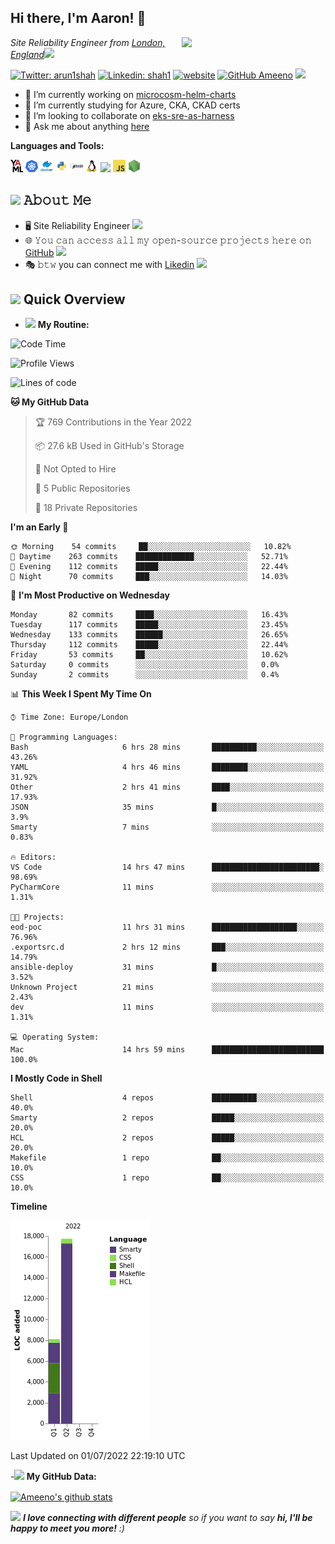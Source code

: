 <h2> Hi there, I'm Aaron!  👋 </h2>
<img align='right' src="https://media.giphy.com/media/M9gbBd9nbDrOTu1Mqx/giphy.gif" width="230">

<p><em>Site Reliability Engineer from <a href="http://london.gov.uk">London, England</a><img src="https://media.giphy.com/media/fYSnHlufseco8Fh93Z/giphy.gif" width="30"></br>
</em></p>


[![Twitter: arun1shah](https://img.shields.io/twitter/follow/Arun1Shah?style=social)](https://twitter.com/arun1shah)
[![Linkedin: shah1](https://img.shields.io/badge/-shah1-blue?style=flat-square&logo=Linkedin&logoColor=white&link=https://www.linkedin.com/in/shah1/)](https://www.linkedin.com/in/shah1/)
[![website](https://img.shields.io/badge/Website-46a2f1.svg?&style=flat-square&logo=Google-Chrome&logoColor=white&link=https://www.ashah.uk/)](https://www.ashah.uk/)
[![GitHub Ameeno](https://img.shields.io/github/followers/ameeno?label=follow&style=social)](https://github.com/ameeno)
![](https://visitor-badge.glitch.me/badge?page_id=ameeno.ameeno)


- 🔭 I’m currently working on [microcosm-helm-charts](https://github.com/ameeno-globality/helm-charts)
- 🌱 I’m currently studying for Azure, CKA, CKAD certs
- 👯 I’m looking to collaborate on [eks-sre-as-harness](https://github.com/ameeno-globality/eks-sre-as-harness)
- 💬 Ask me about anything [here](https://github.com/ameeno-globality/ameeno-globality/issues)

**Languages and Tools:**  

<code><img height="20" src="https://raw.githubusercontent.com/github/explore/80688e429a7d4ef2fca1e82350fe8e3517d3494d/topics/yaml/yaml.png"></code>
<code><img height="20" src="https://raw.githubusercontent.com/github/explore/80688e429a7d4ef2fca1e82350fe8e3517d3494d/topics/kubernetes/kubernetes.png"></code>
<code><img height="20" src="https://raw.githubusercontent.com/github/explore/5c058a388828bb5fde0bcafd4bc867b5bb3f26f3/topics/docker/docker.png"></code>
<code><img height="20" src="https://raw.githubusercontent.com/github/explore/80688e429a7d4ef2fca1e82350fe8e3517d3494d/topics/python/python.png"></code>
<code><img height="20" src="https://raw.githubusercontent.com/github/explore/80688e429a7d4ef2fca1e82350fe8e3517d3494d/topics/bash/bash.png"></code>
<code><img height="20" src="https://raw.githubusercontent.com/github/explore/80688e429a7d4ef2fca1e82350fe8e3517d3494d/topics/linux/linux.png"></code>
<code><img height="20" src="https://raw.githubusercontent.com/github/explore/80688e429a7d4ef2fca1e82350fe8e3517d3494d/topics/helm/helm.png"></code>
<code><img height="20" src="https://raw.githubusercontent.com/github/explore/80688e429a7d4ef2fca1e82350fe8e3517d3494d/topics/javascript/javascript.png"></code>
<code><img height="20" src="https://raw.githubusercontent.com/github/explore/80688e429a7d4ef2fca1e82350fe8e3517d3494d/topics/nodejs/nodejs.png"></code>  


## <img src="https://media.giphy.com/media/VgCDAzcKvsR6OM0uWg/giphy.gif" width="50"> 𝙰𝚋𝚘𝚞𝚝 𝙼𝚎
- 🖥 Site Reliability Engineer <img src="https://media.giphy.com/media/WUlplcMpOCEmTGBtBW/giphy.gif" width="30">
- 🌐 𝚈𝚘𝚞 𝚌𝚊𝚗 𝚊𝚌𝚌𝚎𝚜𝚜 𝚊𝚕𝚕 𝚖𝚢 𝚘𝚙𝚎𝚗-𝚜𝚘𝚞𝚛𝚌𝚎 𝚙𝚛𝚘𝚓𝚎𝚌𝚝𝚜 𝚑𝚎𝚛𝚎 𝚘𝚗 [GitHub](https://github.com/Ameeno) <img src="https://media.giphy.com/media/Y01wot3Bt9Bpdz8xvs/giphy.gif" width="30">
- 🎭 𝚋𝚝𝚠 you can connect me with [Likedin](https://www.linkedin.com/in/shah1/) <img src="https://media.giphy.com/media/HQTYdpx1yhxWpugAi2/giphy.gif" width="30">



## <img src="https://media.giphy.com/media/LPfvhoIwJj0u239wI9/giphy.gif" width="50"> Quick Overview


- <img src="https://media.giphy.com/media/gCWkRsa39liKgD0GLW/giphy.gif" width="50"> **My Routine:** 


<!--START_SECTION:waka-->
![Code Time](http://img.shields.io/badge/Code%20Time-899%20hrs%208%20mins-blue)

![Profile Views](http://img.shields.io/badge/Profile%20Views-0-blue)

![Lines of code](https://img.shields.io/badge/From%20Hello%20World%20I%27ve%20Written-26%20Thousand%20lines%20of%20code-blue)

**🐱 My GitHub Data** 

> 🏆 769 Contributions in the Year 2022
 > 
> 📦 27.6 kB Used in GitHub's Storage 
 > 
> 🚫 Not Opted to Hire
 > 
> 📜 5 Public Repositories 
 > 
> 🔑 18 Private Repositories  
 > 
**I'm an Early 🐤** 

```text
🌞 Morning    54 commits     ██░░░░░░░░░░░░░░░░░░░░░░░   10.82% 
🌆 Daytime    263 commits    █████████████░░░░░░░░░░░░   52.71% 
🌃 Evening    112 commits    █████░░░░░░░░░░░░░░░░░░░░   22.44% 
🌙 Night      70 commits     ███░░░░░░░░░░░░░░░░░░░░░░   14.03%

```
📅 **I'm Most Productive on Wednesday** 

```text
Monday       82 commits     ████░░░░░░░░░░░░░░░░░░░░░   16.43% 
Tuesday      117 commits    █████░░░░░░░░░░░░░░░░░░░░   23.45% 
Wednesday    133 commits    ██████░░░░░░░░░░░░░░░░░░░   26.65% 
Thursday     112 commits    █████░░░░░░░░░░░░░░░░░░░░   22.44% 
Friday       53 commits     ██░░░░░░░░░░░░░░░░░░░░░░░   10.62% 
Saturday     0 commits      ░░░░░░░░░░░░░░░░░░░░░░░░░   0.0% 
Sunday       2 commits      ░░░░░░░░░░░░░░░░░░░░░░░░░   0.4%

```


📊 **This Week I Spent My Time On** 

```text
⌚︎ Time Zone: Europe/London

💬 Programming Languages: 
Bash                     6 hrs 28 mins       ██████████░░░░░░░░░░░░░░░   43.26% 
YAML                     4 hrs 46 mins       ████████░░░░░░░░░░░░░░░░░   31.92% 
Other                    2 hrs 41 mins       ████░░░░░░░░░░░░░░░░░░░░░   17.93% 
JSON                     35 mins             █░░░░░░░░░░░░░░░░░░░░░░░░   3.9% 
Smarty                   7 mins              ░░░░░░░░░░░░░░░░░░░░░░░░░   0.83%

🔥 Editors: 
VS Code                  14 hrs 47 mins      ████████████████████████░   98.69% 
PyCharmCore              11 mins             ░░░░░░░░░░░░░░░░░░░░░░░░░   1.31%

🐱‍💻 Projects: 
eod-poc                  11 hrs 31 mins      ███████████████████░░░░░░   76.96% 
.exportsrc.d             2 hrs 12 mins       ███░░░░░░░░░░░░░░░░░░░░░░   14.79% 
ansible-deploy           31 mins             █░░░░░░░░░░░░░░░░░░░░░░░░   3.52% 
Unknown Project          21 mins             ░░░░░░░░░░░░░░░░░░░░░░░░░   2.43% 
dev                      11 mins             ░░░░░░░░░░░░░░░░░░░░░░░░░   1.31%

💻 Operating System: 
Mac                      14 hrs 59 mins      █████████████████████████   100.0%

```

**I Mostly Code in Shell** 

```text
Shell                    4 repos             ██████████░░░░░░░░░░░░░░░   40.0% 
Smarty                   2 repos             █████░░░░░░░░░░░░░░░░░░░░   20.0% 
HCL                      2 repos             █████░░░░░░░░░░░░░░░░░░░░   20.0% 
Makefile                 1 repo              ██░░░░░░░░░░░░░░░░░░░░░░░   10.0% 
CSS                      1 repo              ██░░░░░░░░░░░░░░░░░░░░░░░   10.0%

```


**Timeline**

![Chart not found](https://raw.githubusercontent.com/ameeno-globality/ameeno-globality/master/charts/bar_graph.png) 


 Last Updated on 01/07/2022 22:19:10 UTC
<!--END_SECTION:waka-->




-**<img src="https://media.giphy.com/media/jUQHpQ3UjFBfRlQekP/giphy.gif" width="50"> My GitHub Data:** 
<p align=""> 


<a href="#">
  <img align="center" src="https://github-readme-stats-nine-phi-24.vercel.app/api?username=ameeno-globality&show_icons=true&include_all_commits=true&theme=material-palenight&count_private=true&custom_title=In%20the%20last%2012%20months&hide=prs" alt="Ameeno's github stats" />
</a>
 
 
 <img src="https://media.giphy.com/media/LnQjpWaON8nhr21vNW/giphy.gif" width="60"> <em><b>I love connecting with different people</b> so if you want to say <b>hi, I'll be happy to meet you more!</b> :)</em>


<!---
Hey Visitor , Thanks for downloading my readme.md , 
If you like my work , please give a shout out 🥺👉👈
Edit the necessary fields and enjoy!
Happy Customisation!!!
--->

